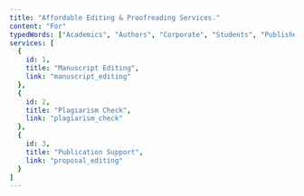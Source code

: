 ```yaml
---
title: "Affordable Editing & Proofreading Services."
content: "For"
typedWords: ["Academics", "Authors", "Corporate", "Students", "Publishers"]
services: [
  {
    id: 1,
    title: "Manuscript Editing",
    link: "manuscript_editing"
  },
  {
    id: 2,
    title: "Plagiarism Check",
    link: "plagiarism_check"
  },
  {
    id: 3,
    title: "Publication Support",
    link: "proposal_editing"
  }
]
---
```

